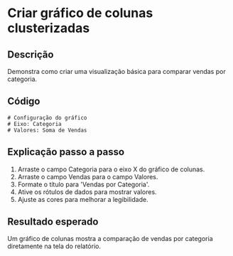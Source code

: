# Criar gráfico de colunas clusterizadas

## Descrição
Demonstra como criar uma visualização básica para comparar vendas por categoria.

## Código
```text
# Configuração do gráfico
# Eixo: Categoria
# Valores: Soma de Vendas
```

## Explicação passo a passo
1. Arraste o campo Categoria para o eixo X do gráfico de colunas.
2. Arraste o campo Vendas para o campo Valores.
3. Formate o título para 'Vendas por Categoria'.
4. Ative os rótulos de dados para mostrar valores.
5. Ajuste as cores para melhorar a legibilidade.

## Resultado esperado
Um gráfico de colunas mostra a comparação de vendas por categoria diretamente na tela do relatório.
